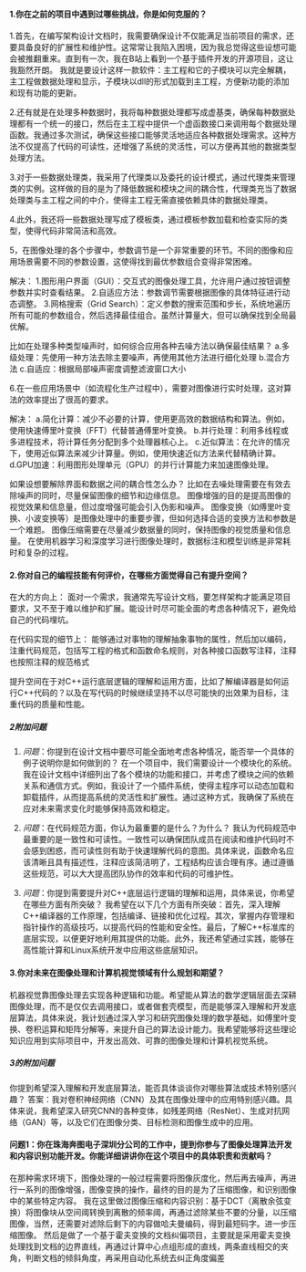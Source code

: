 #### 1.你在之前的项目中遇到过哪些挑战，你是如何克服的？

1.首先，在编写架构设计文档时，我需要确保设计不仅能满足当前项目的需求，还要具备良好的扩展性和维护性。这常常让我陷入困境，因为我总觉得这些设想可能会被推翻重来。直到有一次，我在B站上看到一个基于插件开发的开源项目，这让我豁然开朗。
我就是要设计这样一款软件：主工程和它的子模块可以完全解耦，主工程做数据处理和显示，子模块以dll的形式加载到主工程，方便新功能的添加和现有功能的更新。

2.还有就是在处理多种数据时，我将每种数据处理都写成虚基类，确保每种数据处理都有一个统一的接口，然后在主工程中提供一个虚函数接口来调用每个数据处理函数。我通过多次测试，确保这些接口能够灵活地适应各种数据处理需求。这种方法不仅提高了代码的可读性，还增强了系统的灵活性，可以方便再其他的数据类型处理方法。

3.对于一些数据处理类，我采用了代理类以及委托的设计模式，通过代理类来管理类的实例。这样做的目的是为了降低数据和模块之间的耦合性，代理类充当了数据处理类与主工程之间的中介，使得主工程无需直接依赖具体的数据处理类。

4.此外，我还将一些数据处理写成了模板类，通过模板参数加载和检查实际的类型，使得代码非常简洁和高效。

5，在图像处理的各个步骤中，参数调节是一个非常重要的环节。不同的图像和应用场景需要不同的参数设置，这使得找到最优参数组合变得非常困难。

解决：
   1.图形用户界面（GUI）：交互式的图像处理工具，允许用户通过按钮调整参数并实时查看结果。
   2.自适应方法：参数调节需要根据图像的具体特征进行动态调整。
   3.网格搜索（Grid Search）：定义参数的搜索范围和步长，系统地遍历所有可能的参数组合，然后选择最佳组合。虽然计算量大，但可以确保找到全局最优解。

比如在处理多种类型噪声时，如何综合应用各种去噪方法以确保最佳结果？
    a.多级处理：先使用一种方法去除主要噪声，再使用其他方法进行细化处理
    b.混合方法
    c.自适应：根据局部噪声密度调整滤波窗口大小

6.在一些应用场景中（如流程化生产过程中），需要对图像进行实时处理，这对算法的效率提出了很高的要求。

解决：
    a.简化计算：减少不必要的计算，使用更高效的数据结构和算法。例如，使用快速傅里叶变换（FFT）代替普通傅里叶变换。
    b.并行处理：利用多线程或多进程技术，将计算任务分配到多个处理器核心上。
    c.近似算法：在允许的情况下，使用近似算法来减少计算量。例如，使用快速近似方法来代替精确计算。
    d.GPU加速：利用图形处理单元（GPU）的并行计算能力来加速图像处理。




如果设想要解除界面和数据之间的耦合性怎么办？
比如在去噪处理需要在有效去除噪声的同时，尽量保留图像的细节和边缘信息。
图像增强的目的是提高图像的视觉效果和信息量，但过度增强可能会引入伪影和噪声。
图像变换（如傅里叶变换、小波变换等）是图像处理中的重要步骤，但如何选择合适的变换方法和参数是一个难题。
图像压缩需要在尽量减少数据量的同时，保持图像的视觉质量和信息量。
在使用机器学习和深度学习进行图像处理时，数据标注和模型训练是非常耗时和复杂的过程。


#### 2.你对自己的编程技能有何评价，在哪些方面觉得自己有提升空间？

在大的方向上：
面对一个需求，我通常先写设计文档，要怎样架构才能满足项目要求，又不至于难以维护和扩展。能设计时尽可能全面的考虑各种情况下，避免给自己的代码埋坑。

在代码实现的细节上：
能够通过对事物的理解抽象事物的属性，然后加以编码，注重代码规范，包括写工程的格式和函数命名规则，对各种接口函数写注释，注释也按照注释的规范格式

提升空间在于对C++运行底层逻辑的理解和运用方面，比如了解编译器是如何运行C++代码的？以及在写代码的时候继续坚持不以尽可能快的出效果为目标，注重代码的质量和性能。


##### 2附加问题

1. *问题*：你提到在设计文档中要尽可能全面地考虑各种情况，能否举一个具体的例子说明你是如何做到的？
   在一个项目中，我们需要设计一个模块化的系统。我在设计文档中详细列出了各个模块的功能和接口，并考虑了模块之间的依赖关系和通信方式。例如，我设计了一个插件系统，使得主程序可以动态加载和卸载插件，从而提高系统的灵活性和扩展性。通过这种方式，我确保了系统在应对未来需求变化时能够保持高效和稳定。

2. *问题*：在代码规范方面，你认为最重要的是什么？为什么？
   我认为代码规范中最重要的是一致性和可读性。一致性可以确保团队成员在阅读和维护代码时不会感到困惑，而可读性则有助于快速理解代码的意图。具体来说，函数命名应该清晰且具有描述性，注释应该简洁明了，工程结构应该合理有序。通过遵循这些规范，可以大大提高团队协作的效率和代码的可维护性。

3. *问题*：你提到需要提升对C++底层运行逻辑的理解和运用，具体来说，你希望在哪些方面有所突破？
  我希望在以下几个方面有所突破：首先，深入理解C++编译器的工作原理，包括编译、链接和优化过程。其次，掌握内存管理和指针操作的高级技巧，以提高代码的性能和安全性。最后，了解C++标准库的底层实现，以便更好地利用其提供的功能。此外，我还希望通过实践，能够在高性能计算和Linux系统开发中应用这些底层知识。


#### 3.你对未来在图像处理和计算机视觉领域有什么规划和期望？

机器视觉靠图像处理去实现各种逻辑和功能。希望能从算法的数学逻辑层面去深耕图像处理，而不是仅仅去调用接口，或者做套壳模型，而是能够深入理解和开发底层算法，具体来说，我计划通过深入学习和研究图像处理的数学基础，如傅里叶变换、卷积运算和矩阵分解等，来提升自己的算法设计能力。我希望能够将这些理论知识应用到实际项目中，开发出高效、可靠的图像处理和计算机视觉系统。

##### 3的附加问题

你提到希望深入理解和开发底层算法，能否具体谈谈你对哪些算法或技术特别感兴趣？
答案：我对卷积神经网络（CNN）及其在图像处理中的应用特别感兴趣。具体来说，我希望深入研究CNN的各种变体，如残差网络（ResNet）、生成对抗网络（GAN）等，以及它们在图像分类、目标检测和图像生成中的应用。


#### 问题1：你在珠海奔图电子深圳分公司的工作中，提到你参与了图像处理算法开发和内容识别功能开发。你能详细讲讲你在这个项目中的具体职责和贡献吗？
在那种需求环境下，图像处理的一般过程需要将图像灰度化，然后再去噪声，再进行一系列的图像增强，图像变换的操作，最终的目的是为了压缩图像，和识别图像中的某些特定内容。
我在这里做过图像压缩和内容识别：基于DCT（离散余弦变换）将图像块从空间阈转换到离散的频率阈，再通过滤除某些不要的分量，以压缩图像，当然，还需要对滤除后剩下的内容做哈夫曼编码，得到最短码字。进一步压缩图像。
然后是做了一个基于霍夫变换的文档纠偏项目，主要就是采用霍夫变换处理找到文档的边界直线，再通过计算中心点组形成的直线，两条直线相交的夹角，判断文档的倾斜角度，再采用自动化系统去纠正角度偏差
